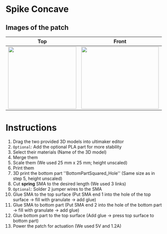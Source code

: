 # Spike Concave
## Images of the patch

Top            |  Front  | Actuated
:-------------------------:|:-------------------------:|:-------------------------:
<img src="https://user-images.githubusercontent.com/82590951/185894893-d2c7b8ea-e8fc-4333-9323-858a92ee637b.png" width="220" height="200" />|<img src="https://user-images.githubusercontent.com/82590951/185894960-d346156e-2902-4770-b59d-944b2738c4d7.png" width="250" height="200" />|<img src="https://user-images.githubusercontent.com/82590951/185894725-a94e3b78-ded5-4525-8a23-b291294bd499.png" width="250" height="200" />

# Instructions

1. Drag the two provided 3D models into ultimaker editor
2. `Optional`: Add the optional PLA part for more stability
3. Select their materials (Name of the 3D model)
4. Merge them
5. Scale them (We used 25 mm x 25 mm; height unscaled)
6. Print them
7. 3D print the bottom part ''BottomPartSquared_Hole'' (Same size as in step 5, height unscaled)
8. Cut **spring** SMA to the desired length (We used 3 links)
9. `Optional`: Solder 2 jumper wires to the SMA
10. Glue SMA to the top surface (Put SMA end 1 into the hole of the top surface &#8594; fill with granulate &#8594; add glue)
11. Glue SMA to bottom part (Put SMA end 2 into the hole of the bottom part &#8594; fill with granulate &#8594; add glue)
12. Glue bottom part to the top surface (Add glue &#8594; press top surface to bottom part)
13. Power the patch for actuation (We used 5V and 1.2A)

